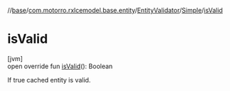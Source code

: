 //[base](../../../../index.md)/[com.motorro.rxlcemodel.base.entity](../../index.md)/[EntityValidator](../index.md)/[Simple](index.md)/[isValid](is-valid.md)

# isValid

[jvm]\
open override fun [isValid](is-valid.md)(): Boolean

If true cached entity is valid.
